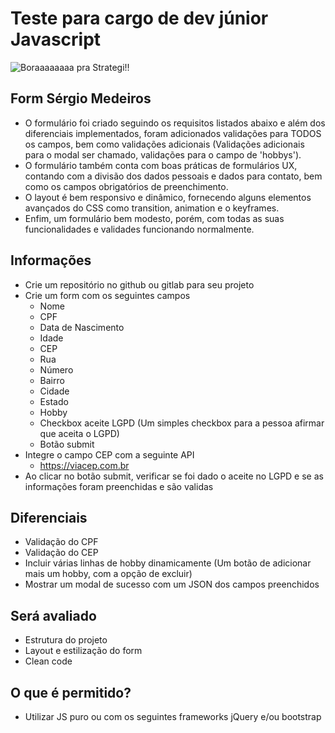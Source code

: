 # Teste para cargo de dev júnior Javascript

![Boraaaaaaaa pra Strategi!!](https://github.com/ayrsales/testejsjr/blob/main/luca-bravo-XJXWbfSo2f0-unsplash.jpg)

## Form Sérgio Medeiros

- O formulário foi criado seguindo os requisitos listados abaixo e além dos diferenciais implementados, foram adicionados validações para TODOS os campos, bem como validações adicionais (Validações adicionais para o modal ser chamado, validações para o campo de 'hobbys').
- O formulário também conta com boas práticas de formulários UX, contando com a divisão dos dados pessoais e dados para contato, bem como os campos obrigatórios de preenchimento.
- O layout é bem responsivo e dinâmico, fornecendo alguns elementos avançados do CSS como transition, animation e o keyframes.
- Enfim, um formulário bem modesto, porém, com todas as suas funcionalidades e validades funcionando normalmente.

## Informações

- Crie um repositório no github ou gitlab para seu projeto
- Crie um form com os seguintes campos
  - Nome
  - CPF
  - Data de Nascimento
  - Idade
  - CEP
  - Rua
  - Número
  - Bairro
  - Cidade
  - Estado
  - Hobby
  - Checkbox aceite LGPD (Um simples checkbox para a pessoa afirmar que aceita o LGPD)
  - Botão submit
- Integre o campo CEP com a seguinte API
  - https://viacep.com.br
- Ao clicar no botão submit, verificar se foi dado o aceite no LGPD e se as informações foram preenchidas e são validas

## Diferenciais

- Validação do CPF
- Validação do CEP
- Incluir várias linhas de hobby dinamicamente (Um botão de adicionar mais um hobby, com a opção de excluir)
- Mostrar um modal de sucesso com um JSON dos campos preenchidos

## Será avaliado

- Estrutura do projeto
- Layout e estilização do form
- Clean code

## O que é permitido?

- Utilizar JS puro ou com os seguintes frameworks jQuery e/ou bootstrap
